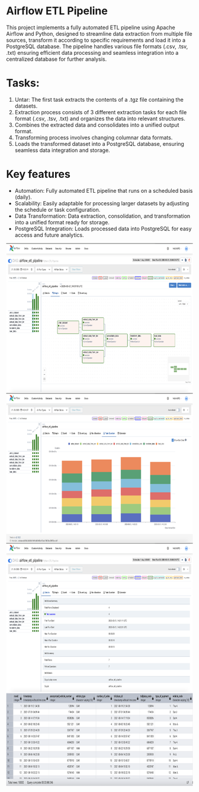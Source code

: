 # Airflow ETL Pipeline

This project implements a fully automated ETL pipeline using Apache Airflow and Python, designed to streamline data extraction from multiple file sources, transform it according to specific requirements and load it into a PostgreSQL database. The pipeline handles various file formats (.csv, .tsv, .txt) ensuring efficient data processing and seamless integration into a centralized database for further analysis.

# Tasks:  
  1. Untar: The first task extracts the contents of a .tgz file containing the datasets.
  2. Extraction process consists of 3 different extraction tasks for each file format (.csv, .tsv, .txt) and organizes the data into relevant structures.
  3. Combines the extracted data and consolidates into a unified output format. 
  4. Transforming process involves changing columnar data formats.
  5. Loads the transformed dataset into a PostgreSQL database, ensuring seamless data integration and storage.

# Key features
  - Automation: Fully automated ETL pipeline that runs on a scheduled basis (daily).
  - Scalability: Easily adaptable for processing larger datasets by adjusting the schedule or task configuration.
  - Data Transformation: Data extraction, consolidation, and transformation into a unified format ready for storage.
  - PostgreSQL Integration: Loads processed data into PostgreSQL for easy access and future analytics.
    


<img src="02.png" width=850 height=400>
<img src="01.png" width=850 height=400>
<img src="04.png" width=850 height=400>
<img src="03.png" width=650 height=250>
